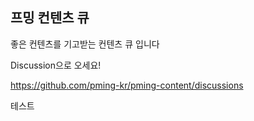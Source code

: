 ## 프밍 컨텐츠 큐

좋은 컨텐츠를 기고받는 컨텐츠 큐 입니다

Discussion으로 오세요!

https://github.com/pming-kr/pming-content/discussions

테스트

